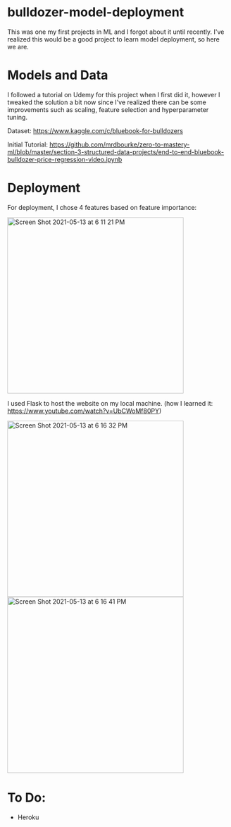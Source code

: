# bulldozer-model-deployment

This was one my first projects in ML and I forgot about it until recently. I've realized this would be a good project to learn model deployment, so here we are.

# Models and Data

I followed a tutorial on Udemy for this project when I first did it, however I tweaked the solution a bit now since I've realized there can be some improvements such as scaling, feature selection and hyperparameter tuning.

Dataset: https://www.kaggle.com/c/bluebook-for-bulldozers

Initial Tutorial: https://github.com/mrdbourke/zero-to-mastery-ml/blob/master/section-3-structured-data-projects/end-to-end-bluebook-bulldozer-price-regression-video.ipynb

# Deployment

For deployment, I chose 4 features based on feature importance:

<img width="400" alt="Screen Shot 2021-05-13 at 6 11 21 PM" src="https://user-images.githubusercontent.com/66208179/118194034-608aec80-b451-11eb-8b60-e5023d194a37.png">

I used Flask to host the website on my local machine. (how I learned it: https://www.youtube.com/watch?v=UbCWoMf80PY)

<p float="left">
  
<img width="400" alt="Screen Shot 2021-05-13 at 6 16 32 PM" src="https://user-images.githubusercontent.com/66208179/118194454-135b4a80-b452-11eb-9470-ecf9271404da.png">

<img width="400" alt="Screen Shot 2021-05-13 at 6 16 41 PM" src="https://user-images.githubusercontent.com/66208179/118194472-16563b00-b452-11eb-9ecb-75b46880edfa.png">



</p>


# To Do:

- Heroku
